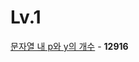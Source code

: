 # Lv.1

[문자열 내 p와 y의 개수](https://github.com/wayandway/algorithms-javascript/blob/main/programmers/Lv1/12916.js) - **12916** <br>
